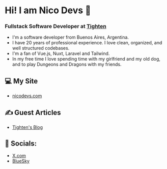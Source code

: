 # Hi! I am Nico Devs 👋

### Fullstack Software Developer at [Tighten](https://tighten.com)

- I'm a software developer from Buenos Aires, Argentina.
- I have 20 years of professional experience. I love clean, organized, and well structured codebases.
- I'm a fan of Vue.js, Nuxt, Laravel and Tailwind.
- In my free time I love spending time with my girlfriend and my old dog, and to play Dungeons and Dragons with my friends.

## 💻 My Site

- [nicodevs.com](https://nicodevs.com)

## ✍️ Guest Articles

- [Tighten's Blog](https://tighten.com/authors/nico-devs/)

## 🤝 Socials:

- [X.com](https://twitter.com/nicodevs)
- [BlueSky](https://bsky.app/profile/nicodevs.bsky.social)





